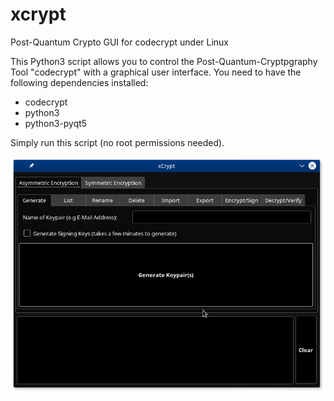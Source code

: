 # xcrypt
Post-Quantum Crypto GUI for codecrypt under Linux

This Python3 script allows you to control the Post-Quantum-Cryptpgraphy Tool "codecrypt" with a graphical user interface.
You need to have the following dependencies installed:
- codecrypt
- python3
- python3-pyqt5

Simply run this script (no root permissions needed).

![screenshot](./screenshot.png)
